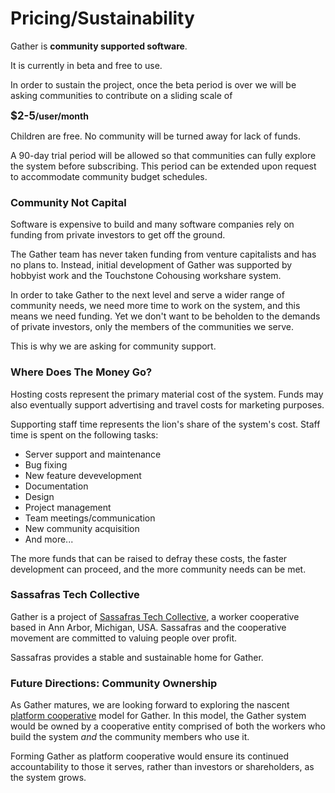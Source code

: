 # Pricing/Sustainability

Gather is **community supported software**.

It is currently in beta and free to use.

In order to sustain the project, once the beta period is over we will be asking communities to contribute on a sliding scale of

**<big>$2-5</big>/user/month**

Children are free. No community will be turned away for lack of funds.

A 90-day trial period will be allowed so that communities can fully explore the system before subscribing. This period can be extended upon request to accommodate community budget schedules.

### Community Not Capital

Software is expensive to build and many software companies rely on funding from private investors to get off the ground.

The Gather team has never taken funding from venture capitalists and has no plans to. Instead, initial development of Gather was supported by hobbyist work and the Touchstone Cohousing workshare system.

In order to take Gather to the next level and serve a wider range of community needs, we need more time to work on the system, and this means we need funding. Yet we don't want to be beholden to the demands of private investors, only the members of the communities we serve.

This is why we are asking for community support.

### Where Does The Money Go?

Hosting costs represent the primary material cost of the system. Funds may also eventually support advertising and travel costs for marketing purposes.

Supporting staff time represents the lion's share of the system's cost. Staff time is spent on the following tasks:

* Server support and maintenance
* Bug fixing
* New feature devevelopment
* Documentation
* Design
* Project management
* Team meetings/communication
* New community acquisition
* And more...

The more funds that can be raised to defray these costs, the faster development can proceed, and the more community needs can be met.

### Sassafras Tech Collective

Gather is a project of [Sassafras Tech Collective](https://sassafras.coop), a worker cooperative based in Ann Arbor, Michigan, USA. Sassafras and the cooperative movement are committed to valuing people over profit.

Sassafras provides a stable and sustainable home for Gather.

### Future Directions: Community Ownership

As Gather matures, we are looking forward to exploring the nascent [platform cooperative](https://en.wikipedia.org/wiki/Platform_cooperative) model for Gather. In this model, the Gather system would be owned by a cooperative entity comprised of both the workers who build the system _and_ the community members who use it.

Forming Gather as platform cooperative would ensure its continued accountability to those it serves, rather than investors or shareholders, as the system grows.
